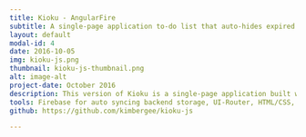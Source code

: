 ```yaml
---
title: Kioku - AngularFire
subtitle: A single-page application to-do list that auto-hides expired tasks.
layout: default
modal-id: 4
date: 2016-10-05
img: kioku-js.png
thumbnail: kioku-js-thumbnail.png
alt: image-alt
project-date: October 2016
description: This version of Kioku is a single-page application built with AngularJS and Firebase. Users can add tasks and set priorities for them to keep them higher on the list. Users can mark their tasks as completed or delete them if they change their mind. Tasks that have not been completed within 7 days become expired and move to a separate 'task history' list.
tools: Firebase for auto syncing backend storage, UI-Router, HTML/CSS, Grunt, NodeJS
github: https://github.com/kimbergee/kioku-js

---
```

